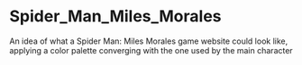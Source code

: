 # Spider_Man_Miles_Morales
An idea of what a Spider Man: Miles Morales game website could look like, applying a color palette converging with the one used by the main character
